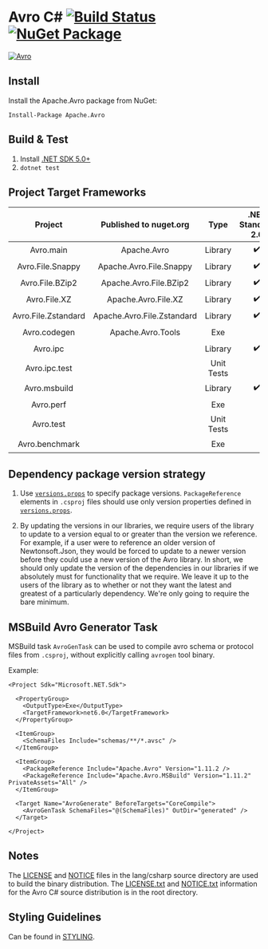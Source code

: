 # Avro C# [![Build Status](https://travis-ci.org/apache/avro.svg?branch=master)](https://travis-ci.org/apache/avro) [![NuGet Package](https://img.shields.io/nuget/v/Apache.Avro.svg)](https://www.nuget.org/packages/Apache.Avro)

 [![Avro](https://avro.apache.org/images/avro-logo.png)](http://avro.apache.org/)

 ## Install

 Install the Apache.Avro package from NuGet:

 ```
Install-Package Apache.Avro
```

## Build & Test

1. Install [.NET SDK 5.0+](https://dotnet.microsoft.com/download/dotnet-core)
2. `dotnet test`

## Project Target Frameworks

| Project             | Published to nuget.org     | Type       | .NET Standard 2.0  | .NET Standard 2.1 | .NET Core 3.1 | .NET 5.0  | .NET 6.0  | .NET 7.0  |
|:-------------------:|:--------------------------:|:----------:|:------------------:|:-----------------:|:-------------:|:---------:|:---------:|:---------:|
| Avro.main           | Apache.Avro                | Library    | ✔️                 | ✔️               |               |           |           |           |
| Avro.File.Snappy    | Apache.Avro.File.Snappy    | Library    | ✔️                 | ✔️               |               |           |           |           |
| Avro.File.BZip2     | Apache.Avro.File.BZip2     | Library    | ✔️                 | ✔️               |               |           |           |           |
| Avro.File.XZ        | Apache.Avro.File.XZ        | Library    | ✔️                 | ✔️               |               |           |           |           |
| Avro.File.Zstandard | Apache.Avro.File.Zstandard | Library    | ✔️                 | ✔️               |               |           |           |           |
| Avro.codegen        | Apache.Avro.Tools          |  Exe        |                    |                   | ✔️            |✔️        |✔️        |✔️        |
| Avro.ipc            |                            | Library    | ✔️                 | ✔️               |               |           |           |           |
| Avro.ipc.test       |                            | Unit Tests |                    |                   | ✔️            |✔️        |✔️        |✔️        |
| Avro.msbuild        |                            | Library    | ✔️                 | ✔️               |               |           |           |           |
| Avro.perf           |                            | Exe        |                    |                   | ✔️            |✔️        |✔️        |✔️        |
| Avro.test           |                            | Unit Tests |                    |                   | ✔️            |✔️        |✔️        |✔️        |
| Avro.benchmark      |                            | Exe        |                    |                   | ✔️            |✔️        |✔️        |✔️        |

## Dependency package version strategy

1. Use [`versions.props`](./versions.props) to specify package versions. `PackageReference` elements in `.csproj` files should use only version properties defined in [`versions.props`](./versions.props).

2. By updating the versions in our libraries, we require users of the library to update to a version equal to or greater than the version we reference. For example, if a user were to reference an older version of Newtonsoft.Json, they would be forced to update to a newer version before they could use a new version of the Avro library.
In short, we should only update the version of the dependencies in our libraries if we absolutely must for functionality that we require. We leave it up to the users of the library as to whether or not they want the latest and greatest of a particularly dependency. We're only going to require the bare minimum.

## MSBuild Avro Generator Task

MSBuild task `AvroGenTask` can be used to compile avro schema or protocol files from `.csproj`, without explicitly calling `avrogen` tool binary.

Example:

```
<Project Sdk="Microsoft.NET.Sdk">

  <PropertyGroup>
    <OutputType>Exe</OutputType>
    <TargetFramework>net6.0</TargetFramework>
  </PropertyGroup>

  <ItemGroup>
    <SchemaFiles Include="schemas/**/*.avsc" />
  </ItemGroup>

  <ItemGroup>
    <PackageReference Include="Apache.Avro" Version="1.11.2 />
    <PackageReference Include="Apache.Avro.MSBuild" Version="1.11.2" PrivateAssets="All" />
  </ItemGroup>

  <Target Name="AvroGenerate" BeforeTargets="CoreCompile">
    <AvroGenTask SchemaFiles="@(SchemaFiles)" OutDir="generated" />
  </Target>

</Project>
```

## Notes

The [LICENSE](./LICENSE) and [NOTICE](./NOTICE) files in the lang/csharp source directory are used to build the binary distribution. The [LICENSE.txt](../../LICENSE.txt) and [NOTICE.txt](../../NOTICE.txt) information for the Avro C# source distribution is in the root directory.

## Styling Guidelines

Can be found in [STYLING](./STYLING.MD).
